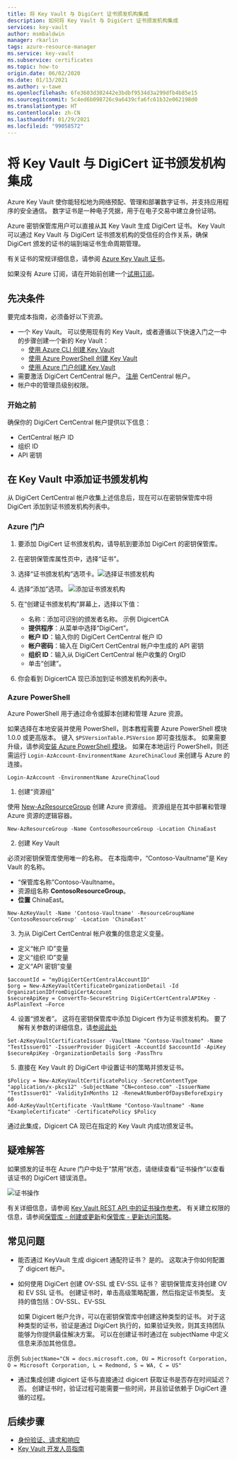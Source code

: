 ```yaml
---
title: 将 Key Vault 与 DigiCert 证书颁发机构集成
description: 如何将 Key Vault 与 DigiCert 证书颁发机构集成
services: key-vault
author: msmbaldwin
manager: rkarlin
tags: azure-resource-manager
ms.service: key-vault
ms.subservice: certificates
ms.topic: how-to
origin.date: 06/02/2020
ms.date: 01/13/2021
ms.author: v-tawe
ms.openlocfilehash: 6fe3603d302442e3bdbf9534d3a299dfb4b85e15
ms.sourcegitcommit: 5c4ed6b098726c9a6439cfa6fc61b32e062198d0
ms.translationtype: HT
ms.contentlocale: zh-CN
ms.lasthandoff: 01/29/2021
ms.locfileid: "99058572"
---
```

# <a name="integrating-key-vault-with-digicert-certificate-authority"></a>将 Key Vault 与 DigiCert 证书颁发机构集成

Azure Key Vault 使你能轻松地为网络预配、管理和部署数字证书，并支持应用程序的安全通信。 数字证书是一种电子凭据，用于在电子交易中建立身份证明。 

Azure 密钥保管库用户可以直接从其 Key Vault 生成 DigiCert 证书。 Key Vault 可以通过 Key Vault 与 DigiCert 证书颁发机构的受信任的合作关系，确保 DigiCert 颁发的证书的端到端证书生命周期管理。

有关证书的常规详细信息，请参阅 [Azure Key Vault 证书](./about-certificates.md)。

如果没有 Azure 订阅，请在开始前创建一个[试用订阅](https://www.microsoft.com/china/azure/index.html?fromtype=cn)。

## <a name="prerequisites"></a>先决条件

要完成本指南，必须备好以下资源。
* 一个 Key Vault。 可以使用现有的 Key Vault，或者遵循以下快速入门之一中的步骤创建一个新的 Key Vault：
   - [使用 Azure CLI 创建 Key Vault](../general/quick-create-cli.md)
   - [使用 Azure PowerShell 创建 Key Vault](../general/quick-create-powershell.md)
   - [使用 Azure 门户创建 Key Vault](../general/quick-create-portal.md)
*   需要激活 DigiCert CertCentral 帐户。 [注册](https://www.digicert.com/account/signup/) CertCentral 帐户。
*   帐户中的管理员级别权限。


### <a name="before-you-begin"></a>开始之前

确保你的 DigiCert CertCentral 帐户提供以下信息：
-   CertCentral 帐户 ID
-   组织 ID
-   API 密钥

## <a name="adding-certificate-authority-in-key-vault"></a>在 Key Vault 中添加证书颁发机构 
从 DigiCert CertCentral 帐户收集上述信息后，现在可以在密钥保管库中将 DigiCert 添加到证书颁发机构列表中。

### <a name="azure-portal"></a>Azure 门户

1.  要添加 DigiCert 证书颁发机构，请导航到要添加 DigiCert 的密钥保管库。 
2.  在密钥保管库属性页中，选择“证书”。
3.  选择“证书颁发机构”选项卡。![选择证书颁发机构](../media/certificates/how-to-integrate-certificate-authority/select-certificate-authorities.png)
4.  选择“添加”选项。
 ![添加证书颁发机构](../media/certificates/how-to-integrate-certificate-authority/add-certificate-authority.png)
5.  在“创建证书颁发机构”屏幕上，选择以下值：
    -   名称：添加可识别的颁发者名称。 示例 DigicertCA
    -   **提供程序**：从菜单中选择“DigiCert”。
    -   **帐户 ID**：输入你的 DigiCert CertCentral 帐户 ID
    -   **帐户密码**：输入在 DigiCert CertCentral 帐户中生成的 API 密钥
    -   **组织 ID**：输入从 DigiCert CertCentral 帐户收集的 OrgID 
    -   单击“创建”。
   
6.  你会看到 DigicertCA 现已添加到证书颁发机构列表中。


### <a name="azure-powershell"></a>Azure PowerShell

Azure PowerShell 用于通过命令或脚本创建和管理 Azure 资源。

如果选择在本地安装并使用 PowerShell，则本教程需要 Azure PowerShell 模块 1.0.0 或更高版本。 键入 `$PSVersionTable.PSVersion` 即可查找版本。 如果需要升级，请参阅[安装 Azure PowerShell 模块](https://docs.microsoft.com/powershell/azure/install-az-ps)。 如果在本地运行 PowerShell，则还需运行 `Login-AzAccount-EnvironmentName AzureChinaCloud` 来创建与 Azure 的连接。

```azurepowershell
Login-AzAccount -EnvironmentName AzureChinaCloud
```

1.  创建“资源组”

使用 [New-AzResourceGroup](https://docs.microsoft.com/powershell/module/az.resources/new-azresourcegroup) 创建 Azure 资源组。 资源组是在其中部署和管理 Azure 资源的逻辑容器。 

```azurepowershell
New-AzResourceGroup -Name ContosoResourceGroup -Location ChinaEast
```

2. 创建 Key Vault

必须对密钥保管库使用唯一的名称。 在本指南中，“Contoso-Vaultname”是 Key Vault 的名称。

- “保管库名称”Contoso-Vaultname。
- 资源组名称 **ContosoResourceGroup**。
- **位置** ChinaEast。

```azurepowershell
New-AzKeyVault -Name 'Contoso-Vaultname' -ResourceGroupName 'ContosoResourceGroup' -Location 'ChinaEast'
```

3. 为从 DigiCert CertCentral 帐户收集的信息定义变量。

- 定义“帐户 ID”变量
- 定义“组织 ID”变量
- 定义“API 密钥”变量

```azurepowershell
$accountId = "myDigiCertCertCentralAccountID"
$org = New-AzKeyVaultCertificateOrganizationDetail -Id OrganizationIDfromDigiCertAccount
$secureApiKey = ConvertTo-SecureString DigiCertCertCentralAPIKey -AsPlainText –Force
```

4. 设置“颁发者”。 这将在密钥保管库中添加 Digicert 作为证书颁发机构。 要了解有关参数的详细信息，请[参阅此处](https://docs.microsoft.com/powershell/module/az.keyvault/Set-AzKeyVaultCertificateIssuer)
```azurepowershell
Set-AzKeyVaultCertificateIssuer -VaultName "Contoso-Vaultname" -Name "TestIssuer01" -IssuerProvider DigiCert -AccountId $accountId -ApiKey $secureApiKey -OrganizationDetails $org -PassThru
```

5. 直接在 Key Vault 的 DigiCert 中设置证书的策略并颁发证书。

```azurepowershell
$Policy = New-AzKeyVaultCertificatePolicy -SecretContentType "application/x-pkcs12" -SubjectName "CN=contoso.com" -IssuerName "TestIssuer01" -ValidityInMonths 12 -RenewAtNumberOfDaysBeforeExpiry 60
Add-AzKeyVaultCertificate -VaultName "Contoso-Vaultname" -Name "ExampleCertificate" -CertificatePolicy $Policy
```

通过此集成，Digicert CA 现已在指定的 Key Vault 内成功颁发证书。

## <a name="troubleshoot"></a>疑难解答

如果颁发的证书在 Azure 门户中处于“禁用”状态，请继续查看“证书操作”以查看该证书的 DigiCert 错误消息。

 ![证书操作](../media/certificates/how-to-integrate-certificate-authority/certificate-operation-select.png)

有关详细信息，请参阅 [Key Vault REST API 中的证书操作参考](https://docs.microsoft.com/rest/api/keyvault)。 有关建立权限的信息，请参阅[保管库 - 创建或更新](https://docs.microsoft.com/rest/api/keyvault/vaults/createorupdate)和[保管库 - 更新访问策略](https://docs.microsoft.com/rest/api/keyvault/vaults/updateaccesspolicy)。

## <a name="frequently-asked-questions"></a>常见问题

- 能否通过 KeyVault 生成 digicert 通配符证书？ 
   是的。 这取决于你如何配置了 digicert 帐户。
- 如何使用 DigiCert 创建 OV-SSL 或 EV-SSL 证书？
   密钥保管库支持创建 OV 和 EV SSL 证书。 创建证书时，单击高级策略配置，然后指定证书类型。 支持的值包括：OV-SSL、EV-SSL
   
   如果 Digicert 帐户允许，可以在密钥保管库中创建这种类型的证书。 对于这种类型的证书，验证是通过 DigiCert 执行的，如果验证失败，则其支持团队能够为你提供最佳解决方案。 可以在创建证书时通过在 subjectName 中定义信息来添加其他信息。

示例
    ```SubjectName="CN = docs.microsoft.com, OU = Microsoft Corporation, O = Microsoft Corporation, L = Redmond, S = WA, C = US"
    ```
   
- 通过集成创建 digicert 证书与直接通过 digicert 获取证书是否存在时间延迟？
   否。 创建证书时，验证过程可能需要一些时间，并且验证依赖于 DigiCert 遵循的过程。


## <a name="next-steps"></a>后续步骤

- [身份验证、请求和响应](../general/authentication-requests-and-responses.md)
- [Key Vault 开发人员指南](../general/developers-guide.md)

